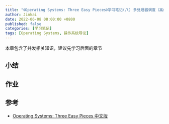 ```yaml
---
title: "《Operating Systems: Three Easy Pieces》学习笔记(八) 多处理器调度（高级）"
author: Jinkai
date: 2022-06-08 08:00:00 +0800
published: false
categories: [学习笔记]
tags: [Operating Systems, 操作系统导论]
---
```


本章包含了并发相关知识，建议先学习后面的章节

## 小结

## 作业

## 参考

- [Operating Systems: Three Easy Pieces 中文版](https://pages.cs.wisc.edu/~remzi/OSTEP/Chinese/10.pdf)
